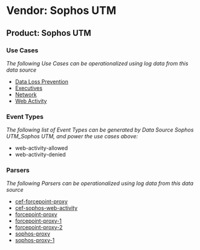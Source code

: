 Vendor: Sophos UTM
==================
Product: Sophos UTM
-------------------

### Use Cases

_The following Use Cases can be operationalized using log data from this data source_

* [Data Loss Prevention](../UseCases/usecase_data_loss_prevention.md)
* [Executives](../UseCases/usecase_executives.md)
* [Network](../UseCases/usecase_network.md)
* [Web Activity](../UseCases/usecase_web_activity.md)


### Event Types

_The following list of Event Types can be generated by Data Source Sophos UTM_Sophos UTM, and power the use cases above:_

- web-activity-allowed
- web-activity-denied


### Parsers

_The following Parsers can be operationalized using log data from this data source_

* [cef-forcepoint-proxy](../Parsers/parserContent_cef-forcepoint-proxy.md)
* [cef-sophos-web-activity](../Parsers/parserContent_cef-sophos-web-activity.md)
* [forcepoint-proxy](../Parsers/parserContent_forcepoint-proxy.md)
* [forcepoint-proxy-1](../Parsers/parserContent_forcepoint-proxy-1.md)
* [forcepoint-proxy-2](../Parsers/parserContent_forcepoint-proxy-2.md)
* [sophos-proxy](../Parsers/parserContent_sophos-proxy.md)
* [sophos-proxy-1](../Parsers/parserContent_sophos-proxy-1.md)
